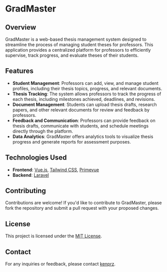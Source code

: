 # GradMaster

## Overview
GradMaster is a web-based thesis management system designed to streamline the process of managing student theses for professors. This application provides a centralized platform for professors to efficiently supervise, track progress, and evaluate theses of their students.

## Features
- **Student Management**: Professors can add, view, and manage student profiles, including their thesis topics, progress, and relevant documents.
- **Thesis Tracking**: The system allows professors to track the progress of each thesis, including milestones achieved, deadlines, and revisions.
- **Document Management**: Students can upload thesis drafts, research papers, and other relevant documents for review and feedback by professors.
- **Feedback and Communication**: Professors can provide feedback on thesis drafts, communicate with students, and schedule meetings directly through the platform.
- **Data Analytics**: GradMaster offers analytics tools to visualize thesis progress and generate reports for assessment purposes.

## Technologies Used
- **Frontend**: [Vue.js](https://vuejs.org/), [Tailwind CSS](https://tailwindcss.com/), [Primevue](https://tailwind.primevue.org/)
- **Backend**: [Laravel](https://laravel.com/)

## Contributing
Contributions are welcome! If you'd like to contribute to GradMaster, please fork the repository and submit a pull request with your proposed changes.

## License
This project is licensed under the [MIT License](./LICENSE).

## Contact
For any inquiries or feedback, please contact [kenprz](mailto:kendarylausteroperez@gmail.com).